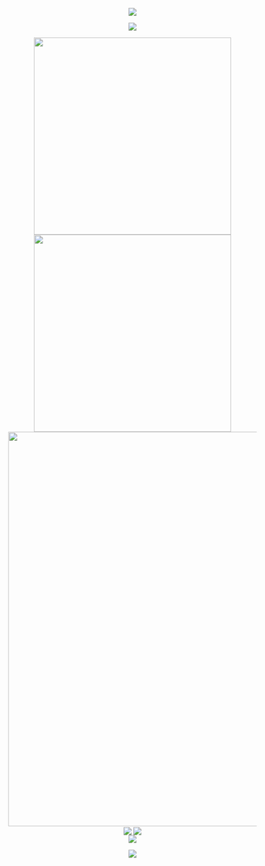 <!-- https: //github.com/kyechan99/capsule-render -->
<p align="center">
<img src="https://capsule-render.vercel.app/api?type=waving&color=timeGradient&height=300&&section=header&text=HI%20THERE!&fontSize=90&fontAlign=50&fontAlignY=30&desc=I%20am%20NaraSky!&descAlign=50&descSize=30&descAlignY=60&animation=twinkling">
</p>
 
<!-- https: //github.com/DenverCoder1/readme-typing-svg --> 
<p align="center">
<img src="https://readme-typing-svg.demolab.com?font=Orbitron&size=25&pause=1000&center=true&vCenter=true&random=false&width=600&lines=Welcome+to+my+GitHub+profile+page!;I+am+super+obsessed+with+programming!" />
</p>
 
<p align="center">
<!-- https: //github.com/anuraghazra/github-readme-stats -->
<img align="center" width="400" src="https://github-readme-stats.vercel.app/api?username=NaraSky&theme=transparent&include_all_commits=true&show_icons=true&hide_border=true" />
 
<!-- https: //github.com/DenverCoder1/github-readme-streak-stats -->
<img align="center" width="400" src="https://streak-stats.demolab.com?user=NaraSky&theme=transparent&date_format=%5BY.%5Dn.j&hide_border=true" />
<br/>

<!-- https: //github.com/Ashutosh00710/github-readme-activity-graph -->
<img width="800" src="https://github-readme-activity-graph.vercel.app/graph?username=NaraSky&theme=github-compact&hide_border=true&area=true">
<br/>

<!-- https: //github.com/anuraghazra/github-readme-stats -->
<img align="center" src="https://github-readme-stats.vercel.app/api/wakatime?username=NaraSky&theme=transparent&hide_border=true&layout=compact&langs_count=22" />
 
<!-- https: //github.com/anuraghazra/github-readme-stats -->
<img align="center" src="https://github-readme-stats.vercel.app/api/top-langs/?username=NaraSky&theme=transparent&hide_border=true&layout=donut-vertical&langs_count=6" />
<br/>

<!-- https: //github.com/tandpfun/skill-icons -->
<img align="center" src="https://skillicons.dev/icons?i=py,c,cpp,cs,java,html,css,js,ts,md,matlab&theme=light" />
</p>
  
<!-- https: //github.com/kyechan99/capsule-render -->
<p align="center">
<img src="https://capsule-render.vercel.app/api?type=waving&color=timeGradient&height=300&&section=footer&text=THE%20END!&fontSize=90&fontAlign=50&fontAlignY=70&desc=Hope%20your%20program%20is%20bug-free!&descAlign=50&descSize=30&descAlignY=40&animation=twinkling">
</p>
<!--
**NaraSky/NaraSky** is a ✨ _special_ ✨ repository because its `README.md` (this file) appears on your GitHub profile.

Here are some ideas to get you started:

- 🔭 I’m currently working on ...
- 🌱 I’m currently learning ...
- 👯 I’m looking to collaborate on ...
- 🤔 I’m looking for help with ...
- 💬 Ask me about ...
- 📫 How to reach me: ...
- 😄 Pronouns: ...
- ⚡ Fun fact: ...
-->
